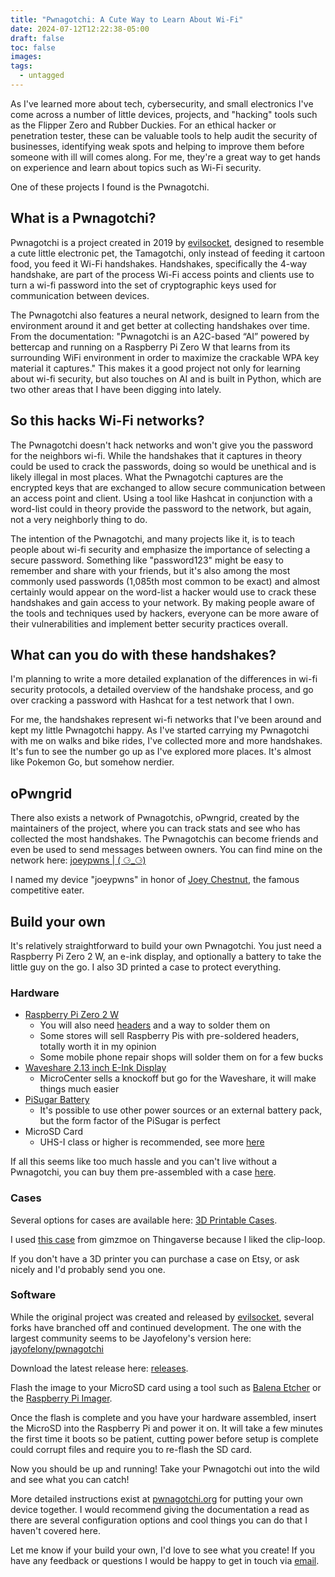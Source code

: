 ```yaml
---
title: "Pwnagotchi: A Cute Way to Learn About Wi-Fi"
date: 2024-07-12T12:22:38-05:00
draft: false
toc: false
images:
tags:
  - untagged
---
```


As I've learned more about tech, cybersecurity, and small electronics I've come across a number of little devices, projects, and "hacking" tools such as the Flipper Zero and Rubber Duckies. For an ethical hacker or penetration tester, these can be valuable tools to help audit the security of businesses, identifying weak spots and helping to improve them before someone with ill will comes along. For me, they're a great way to get hands on experience and learn about topics such as Wi-Fi security.

One of these projects I found is the Pwnagotchi.

## What is a Pwnagotchi?

Pwnagotchi is a project created in 2019 by [evilsocket](https://github.com/evilsocket), designed to resemble a cute little electronic pet, the Tamagotchi, only instead of feeding it cartoon food, you feed it Wi-Fi handshakes. Handshakes, specifically the 4-way handshake, are part of the process Wi-Fi access points and clients use to turn a wi-fi password into the set of cryptographic keys used for communication between devices.

The Pwnagotchi also features a neural network, designed to learn from the environment around it and get better at collecting handshakes over time. From the documentation: "Pwnagotchi is an A2C-based “AI” powered by bettercap and running on a Raspberry Pi Zero W that learns from its surrounding WiFi environment in order to maximize the crackable WPA key material it captures." This makes it a good project not only for learning about wi-fi security, but also touches on AI and is built in Python, which are two other areas that I have been digging into lately.

## So this hacks Wi-Fi networks?

The Pwnagotchi doesn't hack networks and won't give you the password for the neighbors wi-fi. While the handshakes that it captures in theory could be used to crack the passwords, doing so would be unethical and is likely illegal in most places. What the Pwnagotchi captures are the encrypted keys that are exchanged to allow secure communication between an access point and client. Using a tool like Hashcat in conjunction with a word-list could in theory provide the password to the network, but again, not a very neighborly thing to do.

The intention of the Pwnagotchi, and many projects like it, is to teach people about wi-fi security and emphasize the importance of selecting a secure password. Something like "password123" might be easy to remember and share with your friends, but it's also among the most commonly used passwords (1,085th most common to be exact) and almost certainly would appear on the word-list a hacker would use to crack these handshakes and gain access to your network. By making people aware of the tools and techniques used by hackers, everyone can be more aware of their vulnerabilities and implement better security practices overall.

## What can you do with these handshakes?

I'm planning to write a more detailed explanation of the differences in wi-fi security protocols, a detailed overview of the handshake process, and go over cracking a password with Hashcat for a test network that I own.

For me, the handshakes represent wi-fi networks that I've been around and kept my little Pwnagotchi happy. As I've started carrying my Pwnagotchi with me on walks and bike rides, I've collected more and more handshakes. It's fun to see the number go up as I've explored more places. It's almost like Pokemon Go, but somehow nerdier.

## oPwngrid

There also exists a network of Pwnagotchis, oPwngrid, created by the maintainers of the project, where you can track stats and see who has collected the most handshakes. The Pwnagotchis can become friends and even be used to send messages between owners. You can find mine on the network here: [joeypwns | ( ⚆_⚆)](https://opwngrid.xyz/search/3d26d06bd4a0a63264506e8809d3b9b6e38cf884ea03b886e37913693b1b58f4)

I named my device "joeypwns" in honor of [Joey Chestnut](https://en.wikipedia.org/wiki/Joey_Chestnut), the famous competitive eater.

## Build your own

It's relatively straightforward to build your own Pwnagotchi. You just need a Raspberry Pi Zero 2 W, an e-ink display, and optionally a battery to take the little guy on the go. I also 3D printed a case to protect everything.

### Hardware

 - [Raspberry Pi Zero 2 W](https://www.pishop.us/product/raspberry-pi-zero-2-w/?src=raspberrypi)
   - You will also need [headers](https://www.pishop.us/product/break-away-0-1-2x20-pin-strip-dual-male-header/) and a way to solder them on
   - Some stores will sell Raspberry Pis with pre-soldered headers, totally worth it in my opinion
   - Some mobile phone repair shops will solder them on for a few bucks
 - [Waveshare 2.13 inch E-Ink Display](https://www.waveshare.com/product/displays/e-paper/2.13inch-e-paper-hat-plus.htm)
   - MicroCenter sells a knockoff but go for the Waveshare, it will make things much easier
 - [PiSugar Battery](https://www.tindie.com/products/pisugar/pisugar-3-battery-for-raspberry-pi-zero/)
   - It's possible to use other power sources or an external battery pack, but the form factor of the PiSugar is perfect
 - MicroSD Card
   - UHS-I class or higher is recommended, see more [here](https://www.kingston.com/en/blog/personal-storage/memory-card-speed-classes)

If all this seems like too much hassle and you can't live without a Pwnagotchi, you can buy them pre-assembled with a case [here](https://www.tindie.com/products/pisugar/pwnagotchi-complete-pack-pi0w-eink-battery-case/).

### Cases

Several options for cases are available here: [3D Printable Cases](https://pwnagotchi.org/3d-printable-cases/index.html).

I used [this case](https://www.thingiverse.com/thing:5899809) from gimzmoe on Thingaverse because I liked the clip-loop.

If you don't have a 3D printer you can purchase a case on Etsy, or ask nicely and I'd probably send you one.

### Software

While the original project was created and released by [evilsocket](https://github.com/evilsocket), several forks have branched off and continued development. The one with the largest community seems to be Jayofelony's version here: [jayofelony/pwnagotchi](https://github.com/jayofelony/pwnagotchi)

Download the latest release here: [releases](https://github.com/jayofelony/pwnagotchi/releases).

Flash the image to your MicroSD card using a tool such as [Balena Etcher](https://etcher.balena.io/) or the [Raspberry Pi Imager](https://www.raspberrypi.com/software/).

Once the flash is complete and you have your hardware assembled, insert the MicroSD into the Raspberry Pi and power it on. It will take a few minutes the first time it boots so be patient, cutting power before setup is complete could corrupt files and require you to re-flash the SD card.

Now you should be up and running! Take your Pwnagotchi out into the wild and see what you can catch!

More detailed instructions exist at [pwnagotchi.org](https://pwnagotchi.org/) for putting your own device together. I would recommend giving the documentation a read as there are several configuration options and cool things you can do that I haven't covered here.

Let me know if your build your own, I'd love to see what you create! If you have any feedback or questions I would be happy to get in touch via [email](mailto:alan.l.abbott@gmail.com).
